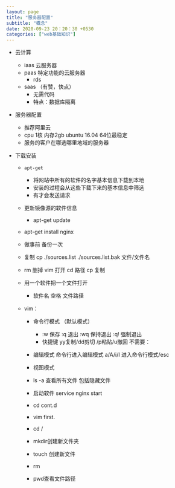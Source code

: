 ```yaml
---
layout: page
title: "服务器配置"
subtitle: "概念"
date: 2020-09-23 20：20：30 +0530
categories: ["web基础知识"]
---
```


- 云计算
	- iaas 云服务器
	- paas 特定功能的云服务器
		- rds
	- saas （有赞，快点）
		- 无需代码 
		- 特点：数据库隔离 

- 服务器配置 
    - 推荐阿里云
    - cpu 1核 内存2gb ubuntu 16.04 64位最稳定
    - 服务的客户在哪选哪里地域的服务器

- 下载安装
    -     apt-get
        - 将网站中所有的软件的名字基本信息下载到本地
        - 安装的过程会从这些下载下来的基本信息中筛选
        - 有才会发送请求
    - 更新镜像源的软件信息
        - apt-get update


    - apt-get install nginx 
    
    - 做事前 备份一次
    - 复制 cp ./sources.list ./sources.list.bak 文件/文件名
    - rm 删掉 vim 打开 cd 路径 cp 复制
    - 用一个软件把一个文件打开
        - 软件名 空格 文件路径
    -  vim：
        - 命令行模式 （默认模式） 
            - :w 保存 :q 退出 :wq 保持退出  :q! 强制退出
            -  快捷键 yy复制/dd剪切 /p粘贴/u撤回 不需要：
        - 编辑模式 命令行进入编辑模式 a/A/i/I 进入命令行模式/esc
        
        - 视图模式
        - ls -a 查看所有文件 包括隐藏文件
        - 启动软件 service nginx start
        -  cd cont.d
        - vim first.
        - cd /
        - mkdir创建新文件夹
        - touch 创建新文件
        - rm
        - pwd查看文件路径
